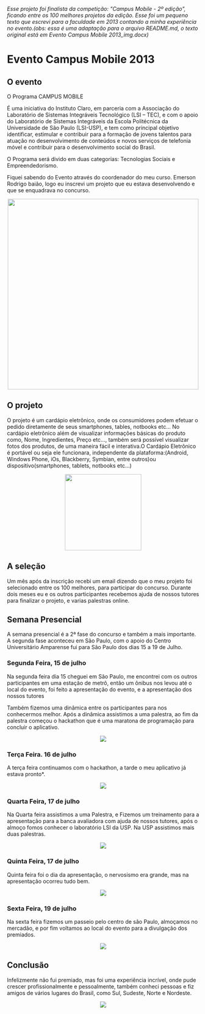 *Esse projeto foi finalista da competição: "Campus Mobile - 2º edição", ficando entre os 100 melhores projetos da edição. Esse foi um pequeno texto que escrevi para a faculdade em 2013 contando a minha experiência no evento.(obs: essa é uma adaptação para o arquivo README.md, o texto original está em Evento Campus Mobile 2013_img.docx)*

# Evento Campus Mobile 2013  

## O evento

O Programa CAMPUS MOBILE

É uma iniciativa do Instituto Claro, em parceria com a Associação do Laboratório de Sistemas Integráveis Tecnológico (LSI – TEC), e com o apoio do Laboratório de Sistemas Integráveis da Escola Politécnica da Universidade de São Paulo (LSI-USP), e tem como principal objetivo identificar, estimular e contribuir para a formação de jovens talentos para atuação no desenvolvimento de conteúdos e novos serviços de telefonia móvel e contribuir para o desenvolvimento social do Brasil.

O Programa será divido em duas categorias: Tecnologias Sociais e Empreendedorismo.

Fiquei sabendo do Evento através do coordenador do meu curso. Emerson Rodrigo baião, logo eu inscrevi um projeto que eu estava desenvolvendo e que se enquadrava no concurso.

<p align="center">
  <img src="https://i.imgur.com/gjhNQlk.jpg" width="500" />
</p>

## O projeto
O projeto é um cardápio eletrônico, onde os consumidores podem efetuar o pedido diretamente de seus smartphones, tables, notbooks etc... No cardápio eletrônico além de visualizar informações básicas do produto como, Nome, Ingredientes, Preço etc..., também será possível visualizar fotos dos produtos, de uma maneira fácil e interativa.O Cardápio Eletrônico é portável ou seja ele funcionara, independente da plataforma:(Android, Windows Phone, iOs, Blackberry, Symbian, entre outros)ou dispositivo(smartphones, tablets, notbooks etc...)
<p align="center">
  <img src="https://i.imgur.com/AhWcOgu.jpg" width="200"/>
</p>

## A seleção
Um mês após da inscrição recebi um email dizendo que o meu projeto foi selecionado entre os 100 melhores, para participar do concurso. Durante dois meses eu e os outros participantes recebemos ajuda de nossos tutores para finalizar o projeto, e varias palestras online.

## Semana Presencial
A semana presencial é a 2ª fase do concurso e também a mais importante. A segunda fase aconteceu em São Paulo, com o apoio do Centro Universitário Amparense fui para São Paulo dos dias 15 a 19 de Julho.

### Segunda Feira, 15 de julho
Na segunda feira dia 15 cheguei em São Paulo, me encontrei com os outros participantes em uma estação de metrô, então um ônibus nos levou até o local do evento, foi feito a apresentação do evento, e a apresentação dos nossos tutores

Também fizemos uma dinâmica entre os participantes para nos conhecermos melhor. Após a dinâmica assistimos a uma palestra, ao fim da palestra começou o hackathon que é uma maratona de programação para concluir o aplicativo.
<p align="center">
  <img src="https://i.imgur.com/Y2F5xen.jpg"/>
</p>

### Terça Feira. 16 de julho
A terça feira continuamos com o hackathon, a tarde o meu aplicativo já estava pronto*.
<p align="center">
  <img src="https://i.imgur.com/65gTMsa.jpg"/>
</p>

### Quarta Feira, 17 de julho
Na Quarta feira assistimos a uma Palestra, e Fizemos um treinamento para a apresentação para a banca avaliadora com ajuda de nossos tutores, após o almoço fomos conhecer o laboratório LSI da USP. Na USP assistimos mais duas palestras.
<p align="center">
  <img src="https://i.imgur.com/368r98A.jpg"/>
</p>

### Quinta Feira, 17 de julho
Quinta feira foi o dia da apresentação, o nervosismo era grande, mas na apresentação ocorreu tudo bem.
<p align="center">
  <img src="https://i.imgur.com/6KfMSLo.jpg"/>
</p>


### Sexta Feira, 19 de julho
Na sexta feira fizemos um passeio pelo centro de são Paulo, almoçamos no mercadão, e por fim voltamos ao local do evento para a divulgação dos premiados.
<p align="center">
  <img src="https://i.imgur.com/ituc48L.jpg"/>
</p>

## Conclusão
Infelizmente não fui premiado, mas foi uma experiência incrível, onde pude crescer profissionalmente e pessoalmente, também conheci pessoas e fiz amigos de vários lugares do Brasil, como Sul, Sudeste, Norte e Nordeste.
<p align="center">
  <img src="https://i.imgur.com/rczkdGL.jpg"/>
</p>


